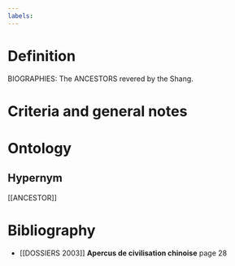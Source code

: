 ```yaml
---
labels: 
---
```


# Definition
BIOGRAPHIES: The ANCESTORS revered by the Shang.
# Criteria and general notes
# Ontology

## Hypernym
[[ANCESTOR]]
# Bibliography
- [[DOSSIERS 2003]]
**Apercus de civilisation chinoise** page 28

